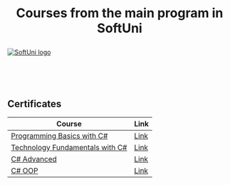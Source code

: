 # <p align="center"> Courses from the main program in SoftUni <p>

<a href="https://softuni.bg/trainings/courses" rel="Courses">  ![SoftUni logo][logo] <a/>

[logo]: http://innovationstarterbox.bg/wp-content/uploads/2016/05/Softuni_logo_trasparent.png "Logo Title Text 2"

<br/>
<br/>
<br/>

<h2> Certificates </h2>

|**Course**|**Link**| 
|---|---|
|<a href="https://softuni.bg/trainings/2179/programming-basics-with-csharp-november-2018" > Programming Basics with C# </a>   | <a href="https://softuni.bg/certificates/details/61829/9a9e18ec"> Link</a> |
|<a href="https://softuni.bg/trainings/2237/technology-fundamentals-with-csharp-january-2019"> Technology Fundamentals with C# </a>| <a href="https://softuni.bg/certificates/details/65330/35ca2e73"> Link</a> |
|<a href="https://softuni.bg/trainings/2348/csharp-advanced-may-2019"> C# Advanced  </a> | <a href="https://softuni.bg/certificates/details/67808/53c65af2"> Link</a> |
|<a href="https://softuni.bg/trainings/2349/csharp-oop-june-2019"> C# OOP </a> | <a href="https://softuni.bg/certificates/details/69879/170aecca"> Link</a> |
